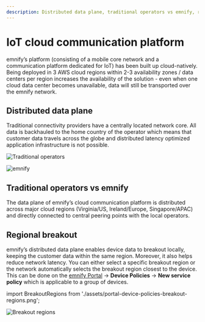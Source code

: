 ```yaml
---
description: Distributed data plane, traditional operators vs emnify, regional breakout
---
```

# IoT cloud communication platform

emnify’s platform (consisting of a mobile core network and a communication platform dedicated for IoT) has been built up cloud-natively.
Being deployed in 3 AWS cloud regions within 2-3 availability zones / data centers per region increases the availability of the solution - even when one cloud data center becomes unavailable, data will still be transported over the emnify network.

## Distributed data plane

Traditional connectivity providers have a centrally located network core.
All data is backhauled to the home country of the operator which means that customer data travels across the globe and distributed latency optimized application infrastructure is not possible.

![Traditional operators](assets/traditional-operators.png)

![emnify](assets/emnify-distributed-plane.png)

## Traditional operators vs emnify

The data plane of emnify’s cloud communication platform is distributed across major cloud regions (Virginia/US, Ireland/Europe, Singapore/APAC) and directly connected to central peering points with the local operators.

## Regional breakout

emnify’s distributed data plane enables device data to breakout locally, keeping the customer data within the same region.
Moreover, it also helps reduce network latency.
You can either select a specific breakout region or the network automatically selects the breakout region closest to the device.
This can be done on the [emnify Portal](https://portal.emnify.com/) → **Device Policies** → **New service policy** which is applicable to a group of devices.

import BreakoutRegions from './assets/portal-device-policies-breakout-regions.png';

<div class="medium-zoom-image">
  <img src={BreakoutRegions} style={{width:889}} alt="Breakout regions" />
</div>
